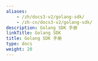 ```yaml
---
aliases:
    - /zh/docs3-v2/golang-sdk/
    - /zh-cn/docs3-v2/golang-sdk/
description: Golang SDK 手册
linkTitle: Golang SDK
title: Golang SDK 手册
type: docs
weight: 20
---
```

